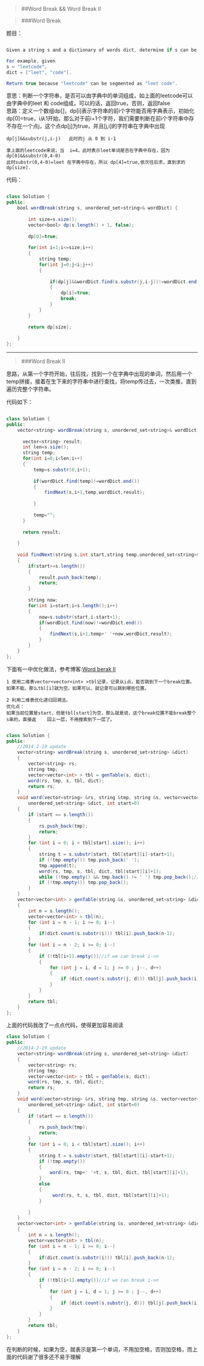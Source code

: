 >##Word Break && Word Break II

<p>

>###Word Break

<div>题目：

```java

Given a string s and a dictionary of words dict, determine if s can be segmented into a space-separated sequence of one or more dictionary words.

For example, given
s = "leetcode",
dict = ["leet", "code"].

Return true because "leetcode" can be segmented as "leet code".

```

<div>意思：判断一个字符串，是否可以由字典中的单词组成，如上面的leetcode可以由字典中的leet 和 code组成，可以的话，返回true，否则，返回false

<div>思路：定义一个数组dp[]，dp[i]表示字符串的前i个字符能否用字典表示，初始化dp[0]=true，i从1开始，那么对于前i+1个字符，我们需要判断在前i个字符串中存不存在一个点j，这个点dp[j]为true，并且[j,i]的字符串在字典中出现

    dp[j]&&substr(j,i-j)   此时的j 从 0 到 i-1
    
    拿上面的leetcode来说，当  i=4，此时表示leet单词是否在字典中存在，因为 dp[0]&&substr(0,4-0) 
    此时substr(0,4-0)=leet 在字典中存在，所以 dp[4]=true,依次往后求，直到求的dp[size].
    
代码：

```java

class Solution {
public:
    bool wordBreak(string s, unordered_set<string>& wordDict) {
        
        int size=s.size();
        vector<bool> dp(s.length() + 1, false);
       
        dp[0]=true;
        
        for(int i=1;i<=size;i++)
        {
            string temp;
            for(int j=0;j<i;j++)
            {
               
                if(dp[j]&&wordDict.find(s.substr(j,i-j))!=wordDict.end())
                {
                    dp[i]=true;
                    break;
                }
            }
        }
        
        return dp[size];
        
    }
};
```
    

<hr>

>###Word Break II

<div>思路，从第一个字符开始，往后找，找到一个在字典中出现的单词，然后用一个temp拼接，接着在生下来的字符串中进行查找，将temp传过去，一次类推，直到遍历完整个字符串。


代码如下：

```java

class Solution {
public:
    vector<string> wordBreak(string s, unordered_set<string>& wordDict) {
        
      vector<string> result;
      int len=s.size();
      string temp;
      for(int i=0;i<len;i++)
      {
          temp=s.substr(0,i+1);
          
          if(wordDict.find(temp)!=wordDict.end())
          {
              findNext(s,i+1,temp,wordDict,result);
              
          }
          
          temp="";
      }
      
      return result;
       
    }
    
    void findNext(string s,int start,string temp,unordered_set<string>& wordDict,vector<string>&result)
    {
        if(start>=s.length())
        {
            result.push_back(temp);
            return;
        }
        
        string now;
        for(int i=start;i<s.length();i++)
        {
            now=s.substr(start,i-start+1);
            if(wordDict.find(now)!=wordDict.end())
            {
                findNext(s,i+1,temp+' '+now,wordDict,result);
            }
        }
    }
};
```

下面有一中优化做法，参考博客:[Word berak Ⅱ](http://blog.csdn.net/kenden23/article/details/19543349 "")

    1 使用二维表vector<vector<int> >tbl记录，记录从i点，能否跳到下一个break位置。如果不能，那么tbl[i]就为空。如果可以，就记录可以跳到哪些位置。
    
    2 利用二维表优化递归回溯法。
    优化点：
    如果当前位置是start，但是tbl[start]为空，那么就是说，这个break位置不能break整个s串的，直接返    回上一层，不用搜索到下一层了。

```java

class Solution {
public:
    //2014-2-19 update
	vector<string> wordBreak(string s, unordered_set<string> &dict) 
	{
		vector<string> rs;
		string tmp;
		vector<vector<int> > tbl = genTable(s, dict);
		word(rs, tmp, s, tbl, dict);
		return rs;
	}
	void word(vector<string> &rs, string &tmp, string &s, vector<vector<int> > &tbl,
		unordered_set<string> &dict, int start=0)
	{
		if (start == s.length())
		{
			rs.push_back(tmp);
			return;
		}
		for (int i = 0; i < tbl[start].size(); i++)
		{
			string t = s.substr(start, tbl[start][i]-start+1);
			if (!tmp.empty()) tmp.push_back(' ');
			tmp.append(t);
			word(rs, tmp, s, tbl, dict, tbl[start][i]+1);
			while (!tmp.empty() && tmp.back() != ' ') tmp.pop_back();//tmp.empty()
			if (!tmp.empty()) tmp.pop_back();
		}
	}
	vector<vector<int> > genTable(string &s, unordered_set<string> &dict)
	{
		int n = s.length();
		vector<vector<int> > tbl(n);
		for (int i = n - 1; i >= 0; i--)
		{
			if(dict.count(s.substr(i))) tbl[i].push_back(n-1);
		}
		for (int i = n - 2; i >= 0; i--)
		{
			if (!tbl[i+1].empty())//if we can break i->n
			{
				for (int j = i, d = 1; j >= 0 ; j--, d++)
				{
					if (dict.count(s.substr(j, d))) tbl[j].push_back(i);
				}
			}
		}
		return tbl;
	}
};
```

<div>上面的代码我改了一点点代码，使得更加容易阅读

```java
class Solution {
public:
    //2014-2-19 update
	vector<string> wordBreak(string s, unordered_set<string> &dict) 
	{
		vector<string> rs;
		string tmp;
		vector<vector<int> > tbl = genTable(s, dict);
		word(rs, tmp, s, tbl, dict);
		return rs;
	}
	void word(vector<string> &rs, string tmp, string &s, vector<vector<int> > &tbl,
		unordered_set<string> &dict, int start=0)
	{
		if (start == s.length())
		{
			rs.push_back(tmp);
			return;
		}
		for (int i = 0; i < tbl[start].size(); i++)
		{
			string t = s.substr(start, tbl[start][i]-start+1);
			if (!tmp.empty()) 
		    {
			    word(rs, tmp+' '+t, s, tbl, dict, tbl[start][i]+1);
		    }
		    else
		    {
		         word(rs, t, s, tbl, dict, tbl[start][i]+1);
		    }
		
		}
	}
	vector<vector<int> > genTable(string &s, unordered_set<string> &dict)
	{
		int n = s.length();
		vector<vector<int> > tbl(n);
		for (int i = n - 1; i >= 0; i--)
		{
			if(dict.count(s.substr(i))) tbl[i].push_back(n-1);
		}
		for (int i = n - 2; i >= 0; i--)
		{
			if (!tbl[i+1].empty())//if we can break i->n
			{
				for (int j = i, d = 1; j >= 0 ; j--, d++)
				{
					if (dict.count(s.substr(j, d))) tbl[j].push_back(i);
				}
			}
		}
		return tbl;
	}
};

```
<div>在判断的时候，如果为空，就表示是第一个单词，不用加空格，否则加空格，而上面的代码谢了很多还不易于理解